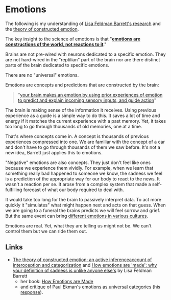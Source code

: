 # Emotions

The following is my understanding of [Lisa Feldman Barrett's research](https://lisafeldmanbarrett.com/academic-papers/) and the [theory of constructed emotion](https://en.wikipedia.org/wiki/Theory_of_constructed_emotion).

The key insight to the science of emotions is that "**[emotions are constructions of the world, not reactions to it](https://www.ncbi.nlm.nih.gov/pmc/articles/PMC5390700/)**."

Brains are not pre-wired with neurons dedicated to a specific emotion. They are not hard-wired in the "reptilian" part of the brain nor are there distinct parts of the brain dedicated to specific emotions.

There are no "universal" emotions.

Emotions are concepts and predictions that are constructed by the brain:

> "[your brain makes an emotion by using prior experiences of emotion to predict and explain incoming sensory inputs, and guide action](https://www.wired.co.uk/article/lisa-feldman-barrett-emotions)"

The brain is making sense of the information it receives. Using previous experience as a guide is a simple way to do this. It saves a lot of time and energy if it matches the current experience with a past memory. Yet, it takes too long to go through thousands of old memories, one at a time.

That's where concepts come in. A concept is thousands of previous experiences compressed into one. We are familiar with the concept of a car and don't have to go through thousands of them we saw before. It's not a new idea, Barrett just applies this to emotions.

"Negative" emotions are also concepts. They just don't feel like ones because we experience them vividly. For example, when we learn that something really bad happened to someone we know, the sadness we feel is a prediction of the appropriate way for our body to react to the news. It wasn't a reaction per se. It arose from a complex system that made a self-fulfilling forecast of what our body required to deal with.

It would take too long for the brain to passively interpret data. To act more quickly it "simulates" what might happen next and acts on that guess. When we are going to a funeral the brains predicts we will feel sorrow and grief. But the same event can bring [different emotions in various cultures](https://ideas.ted.com/11-fascinating-funeral-traditions-from-around-the-globe/).

Emotions are real. Yet, what they are telling us might not be. We can't control them but we can ride them out.

## Links

* [The theory of constructed emotion: an active inferenceaccount of interoception and categorization](https://www.affective-science.org/pubs/2017/barrett-tce-scan-2017.pdf) and [How emotions are 'made': why your definition of sadness is unlike anyone else's](https://www.wired.co.uk/article/lisa-feldman-barrett-emotions) by Lisa Feldman Barrett
  * her book: [How Emotions are Made](https://www.goodreads.com/book/show/23719305-how-emotions-are-made)
  * and [critique](https://www.nytimes.com/2014/03/02/opinion/sunday/what-faces-cant-tell-us.html?_r=0) of Paul Ekman's [emotions as universal categories](https://en.wikipedia.org/wiki/Paul_Ekman#Emotions_as_universal_categories) \(his [response](https://greatergood.berkeley.edu/article/item/are_facial_expressions_universal)\).
